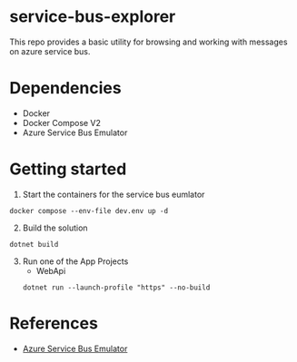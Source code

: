 # service-bus-explorer
This repo provides a basic utility for browsing and working with messages on azure service bus.


# Dependencies
- Docker
- Docker Compose V2
- Azure Service Bus Emulator


# Getting started
1. Start the containers for the service bus eumlator
```
docker compose --env-file dev.env up -d
```

2. Build the solution
```
dotnet build
```

3. Run one of the App Projects
    - WebApi
    ```
    dotnet run --launch-profile "https" --no-build
    ```



# References
- [Azure Service Bus Emulator](https://docs.azure.cn/en-us/service-bus-messaging/test-locally-with-service-bus-emulator?tabs=automated-script)